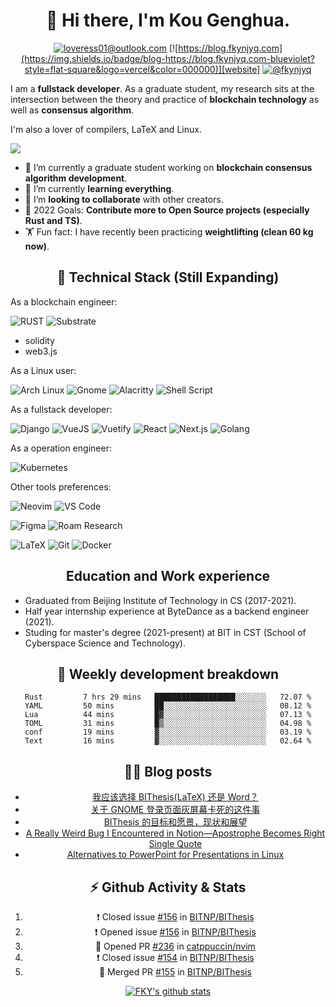 <!-- ### Hi there 👋 -->

<!--
**koughua/koughua** is a ✨ _special_ ✨ repository because its `README.md` (this file) appears on your GitHub profile.

Here are some ideas to get you started:

- 🔭 I’m currently working on ...
- 🌱 I’m currently learning ...
- 👯 I’m looking to collaborate on ...
- 🤔 I’m looking for help with ...
- 💬 Ask me about ...
- 📫 How to reach me: ...
- 😄 Pronouns: ...
- ⚡ Fun fact: ...
-->
<div align="center">

# 👋 Hi there, I'm Kou Genghua.

[![loveress01@outlook.com](https://img.shields.io/badge/email-loveress01@outlook.com-blueviolet?style=flat-square&logo=microsoft-outlook&color=0078d4)][email]
[![https://blog.fkynjyq.com](https://img.shields.io/badge/blog-https://blog.fkynjyq.com-blueviolet?style=flat-square&logo=vercel&color=000000)][website]
[![@fkynjyq](https://img.shields.io/badge/twitter-@fkynjyq-blueviolet?style=flat-square&logo=twitter&color=1DA1F2)][twitter]

</div>

I am a **fullstack developer**.
As a graduate student, 
my research sits at the intersection between the theory and practice of **blockchain technology** as well as **consensus algorithm**.

I'm also a lover of compilers, LaTeX and Linux. 

[![](https://github.com/fky2015/fky2015/raw/output/github-contribution-grid-snake.svg)](https://github.com/fky2015)

- 🔭 I’m currently a graduate student working on **blockchain consensus algorithm development**.
- 🌱 I’m currently **learning everything**.
- 👯 I’m **looking to collaborate** with other creators.
- 🥅 2022 Goals: **Contribute more to Open Source projects (especially Rust and TS)**.
- 🏋️ Fun fact: I have recently been practicing **weightlifting (clean 60 kg now)**.

<div align="center">

## 🔧 Technical Stack (Still Expanding)

</div>

As a blockchain engineer:

![RUST](https://img.shields.io/badge/rust-%23000000.svg?&style=flat-square&logo=rust&logoColor=white)
![Substrate](https://img.shields.io/badge/Substrate-%23282828.svg?&style=flat-square&logo=parity-substrate&logoColor=white)
- solidity
- web3.js

As a Linux user: 

![Arch Linux](https://img.shields.io/badge/Arch%20Linux-%231793D1.svg?&style=flat-square&logo=arch-linux&logoColor=white)
![Gnome](https://img.shields.io/badge/Gnome-%234A86CF.svg?&style=flat-square&logo=gnome&logoColor=white)
![Alacritty](https://img.shields.io/badge/Alacritty-%23F46D01.svg?&style=flat-square&logo=alacritty&logoColor=white)
![Shell Script](https://img.shields.io/badge/shell_script%20-%23121011.svg?&style=flat-square&logo=gnu-bash&logoColor=white)

As a fullstack developer:

![Django](https://img.shields.io/badge/django%20-%23092E20.svg?&style=flat-square&logo=django&logoColor=white)
![VueJS](https://img.shields.io/badge/vuejs%20-%2335495e.svg?&style=flat-square&logo=vue.js&logoColor=%234FC08D)
![Vuetify](https://img.shields.io/badge/vuetify-%231867c0.svg?&style=flat-square&logo=vuetify&logoColor=white)
![React](https://img.shields.io/badge/react%20-%2320232a.svg?&style=flat-square&logo=react&logoColor=%2361DAFB)
![Next.js](https://img.shields.io/badge/next.js-%23000000.svg?&style=flat-square&logo=next.js&logoColor=white)
![Golang](https://img.shields.io/badge/Golang-%2300ADD8.svg?&style=flat-square&logo=go&logoColor=white)

As a operation engineer:

![Kubernetes](https://img.shields.io/badge/Kubernetes-%232496ED.svg?&style=flat-square&logo=kubernetes&logoColor=white)

Other tools preferences:


![Neovim](https://img.shields.io/badge/Neovim-%2357A143.svg?&style=flat-square&logo=neovim&logoColor=white)
![VS Code](https://img.shields.io/badge/Visual%20Studio%20Code-%23007ACC.svg?&style=flat-square&logo=visual-studio-code&logoColor=white)

![Figma](https://img.shields.io/badge/figma-%23F24E1E.svg?&style=flat-square&logo=figma&logoColor=white)
![Roam Research](https://img.shields.io/badge/Roam%20Research-%23343A40.svg?&style=flat-square&logo=roam-research&logoColor=white)

![LaTeX](https://img.shields.io/badge/latex-%23008080.svg?&style=flat-square&logo=latex&logoColor=white)
![Git](https://img.shields.io/badge/git-%23f05032.svg?&style=flat-square&logo=git&logoColor=white)
![Docker](https://img.shields.io/badge/Docker-%232496ED.svg?&style=flat-square&logo=docker&logoColor=white)


<div align="center">

## Education and Work experience

</div>

- Graduated from Beijing Institute of Technology in CS (2017-2021).
- Half year internship experience at ByteDance as a backend engineer (2021).
- Studing for master's degree (2021-present) at BIT in CST (School of Cyberspace Science and Technology).

<div align="center">

## 🧠 Weekly development breakdown

<!--START_SECTION:waka-->

```text
Rust         7 hrs 29 mins   ██████████████████░░░░░░░   72.07 %
YAML         50 mins         ██░░░░░░░░░░░░░░░░░░░░░░░   08.12 %
Lua          44 mins         █▓░░░░░░░░░░░░░░░░░░░░░░░   07.13 %
TOML         31 mins         █▒░░░░░░░░░░░░░░░░░░░░░░░   04.98 %
conf         19 mins         ▓░░░░░░░░░░░░░░░░░░░░░░░░   03.19 %
Text         16 mins         ▓░░░░░░░░░░░░░░░░░░░░░░░░   02.64 %
```

<!--END_SECTION:waka-->

## ✍🏻 Blog posts

<!-- BLOG-POST-LIST:START -->
- [我应该选择 BIThesis&lpar;LaTeX&rpar; 还是 Word？](https://blog.fkynjyq.com/should-i-choose-between-bithesis-or-word)
- [关于 GNOME 登录页面灰屏幕卡死的这件事](https://blog.fkynjyq.com/stuck-at-frozen-gnome-session-when-logging-in)
- [BIThesis 的目标和愿景，现状和展望](https://blog.fkynjyq.com/bithesis-aims-and-vision-current-state-and-outlook)
- [A Really Weird Bug I Encountered in Notion—Apostrophe Becomes Right Single Quote](https://blog.fkynjyq.com/a-really-weird-bug-i-encountered-in-notion)
- [Alternatives to PowerPoint for Presentations in Linux](https://blog.fkynjyq.com/alternatives-to-powerpoint-for-presentations-in-linux)
<!-- BLOG-POST-LIST:END -->

## ⚡ Github Activity & Stats

<!--START_SECTION:activity-->
1. ❗️ Closed issue [#156](https://github.com/BITNP/BIThesis/issues/156) in [BITNP/BIThesis](https://github.com/BITNP/BIThesis)
2. ❗️ Opened issue [#156](https://github.com/BITNP/BIThesis/issues/156) in [BITNP/BIThesis](https://github.com/BITNP/BIThesis)
3. 💪 Opened PR [#236](https://github.com/catppuccin/nvim/pull/236) in [catppuccin/nvim](https://github.com/catppuccin/nvim)
4. ❗️ Closed issue [#154](https://github.com/BITNP/BIThesis/issues/154) in [BITNP/BIThesis](https://github.com/BITNP/BIThesis)
5. 🎉 Merged PR [#155](https://github.com/BITNP/BIThesis/pull/155) in [BITNP/BIThesis](https://github.com/BITNP/BIThesis)
<!--END_SECTION:activity-->

[![FKY's github stats](https://github-readme-stats.vercel.app/api?username=fky2015&count_private=true&show_icons=true&title_color=fff&text_color=fff&icon_color=aaa&bg_color=401030,e96443,904e95&hide_rank=true)](https://github.com/fky2015)

</div>

[website]: https://blog.fkynjyq.com
[twitter]: https://twitter.com/fkynjyq
[email]: mailto:loveress01@outlook.com

